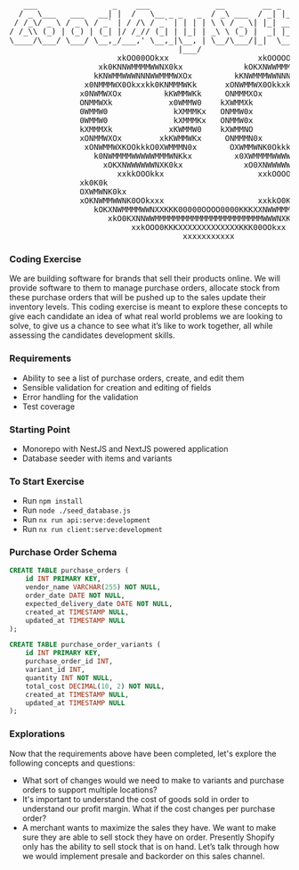 <pre>
   ___                _    ___              __        __ _
  / _ \___   ___   __| |  /   \__ _ _   _  / _\ ___  / _| |___      ____ _ _ __ ___
 / /_\/ _ \ / _ \ / _` | / /\ / _` | | | | \ \ / _ \| |_| __\ \ /\ / / _` | '__/ _ \
/ /_\\ (_) | (_) | (_| |/ /_// (_| | |_| | _\ \ (_) |  _| |_ \ V  V / (_| | | |  __/
\____/\___/ \___/ \__,_/___,' \__,_|\__, | \__/\___/|_|  \__| \_/\_/ \__,_|_|  \___|
                                    |___/
                       xkOO00OOkxx                   xkOOOOOOkxx
                   xk0KNNWMMMMWWNX0kx             kOKXNWWMMMMWNXKOx
                  kKNWMMWWWNNNWWMMMWXOx         kKNWMMMWWNNNWWMMMWX0x
                x0NMMMWX0Okxxkk0KNMMMWKk      xONWMMWX0OkkxkkOKNWMMWXk
               x0NWMWXOx         kKWMMWKk     ONMMMXOx         k0NMMWXk
               ONMMWXk            x0WMMW0    kXWMMXk             0WMMWKx
               0WMMW0              kXMMMKx   ONMMW0x             kXMMMXk
               0WMMW0              kXMMMKx   ONMMW0x             kXMMWXk
               kXMMMXk            xKWMMW0    kXWMMNO            x0WMMW0x
               xONMMWXOx        xkKWMMWKx     ONMMMN0x        xkKWMMWKk
                xONWMMWXKOOkkkO0XWMMMN0x       OXWMMWNK0OkkkO0KNMMMWKk
                  k0NWMMMMWWWWWMMMWNKkx         x0XWMMMMWWWWWMMMMWXOx
                    xOKXNWWWWWWNXK0kx             xO0XNWWWWWWNXK0kx
                       xxkkOOOkkx                    xxkOOOOkkx
               xk0K0k                                           xOKKOx
               OXWMWNK0kx                                   xkOKNWMWN0x
               xOKNWMMWWNK0OOkxxx                    xxkkO0KXNWMMWNX0k
                  kOKXNWMMMMWWNXXKKK00000OOOO0000KKKXXNWWMMMMWWNK0kx
                     xkO0KXNNWWMMMMMMMMMMMMMMMMMMMMMMMWWWNXK0Okx
                          xxkOOO0KKKXXXXXXXXXXXXXKKK00OOkxx
                                     xxxxxxxxxxx
</pre>

### Coding Exercise

We are building software for brands that sell their products online. We will provide software to them to manage purchase orders, allocate stock from these purchase orders that will be pushed up to the sales  update their inventory levels. This coding exercise is meant to explore these concepts to give each candidate an idea of what real world problems we are looking to solve, to give us a chance to see what it’s like to work together, all while assessing the candidates development skills.

### Requirements

- Ability to see a list of purchase orders, create, and edit them
- Sensible validation for creation and editing of fields
- Error handling for the validation
- Test coverage

### Starting Point

- Monorepo with NestJS and NextJS powered application
- Database seeder with items and variants

### To Start Exercise
 - Run `npm install`
 - Run `node ./seed_database.js`
 - Run `nx run api:serve:development`
 - Run `nx run client:serve:development`

### Purchase Order Schema

```sql
CREATE TABLE purchase_orders (
    id INT PRIMARY KEY,
    vendor_name VARCHAR(255) NOT NULL,
    order_date DATE NOT NULL,
    expected_delivery_date DATE NOT NULL,
    created_at TIMESTAMP NULL,
    updated_at TIMESTAMP NULL
);

CREATE TABLE purchase_order_variants (
    id INT PRIMARY KEY,
    purchase_order_id INT,
    variant_id INT,
    quantity INT NOT NULL,
    total_cost DECIMAL(10, 2) NOT NULL,
    created_at TIMESTAMP NULL,
    updated_at TIMESTAMP NULL
);
```

### Explorations
Now that the requirements above have been completed, let's explore the following concepts and questions:

- What sort of changes would we need to make to variants and purchase orders to support multiple locations?
- It's important to understand the cost of goods sold in order to understand our profit margin. What if the cost changes per purchase order?
- A merchant wants to maximize the sales they have. We want to make sure they are able to sell stock they have on order. Presently Shopify only has the ability to sell stock that is on hand. Let’s talk through how we would implement presale and backorder on this sales channel.
